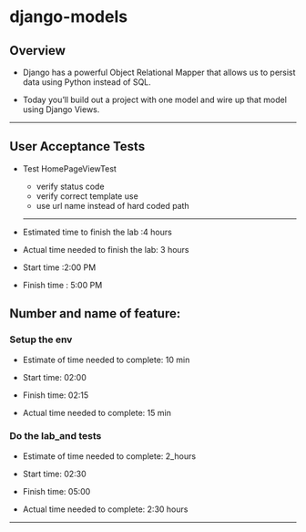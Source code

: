 # django-models
## Overview
- Django has a powerful Object Relational Mapper that allows us to persist data using Python instead of SQL.

- Today you’ll build out a project with one model and wire up that model using Django Views.

---------------------------------------------------------------------------------------------------------

## User Acceptance Tests
* Test HomePageViewTest
  * verify status code
  * verify correct template use
  * use url name instead of hard coded path


  -------------------------------------------------------------------------------------------------------------
- Estimated time to finish the lab :4 hours
- Actual time needed to finish the lab: 3 hours

- Start time :2:00 PM 
- Finish time : 5:00 PM
## Number and name of feature:
### Setup the env

- Estimate of time needed to complete: 10 min

- Start time: 02:00

- Finish time: 02:15

- Actual time needed to complete: 15 min

### Do the lab_and tests

- Estimate of time needed to complete: 2_hours

- Start time: 02:30

- Finish time: 05:00

- Actual time needed to complete: 2:30 hours 

----------------------------------------------------------------
